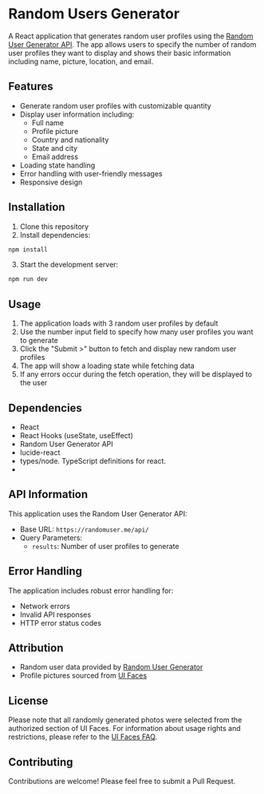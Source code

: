 # Random Users Generator

A React application that generates random user profiles using the [Random User Generator API](https://randomuser.me/). The app allows users to specify the number of random user profiles they want to display and shows their basic information including name, picture, location, and email.

## Features

- Generate random user profiles with customizable quantity
- Display user information including:
  - Full name
  - Profile picture
  - Country and nationality
  - State and city
  - Email address
- Loading state handling
- Error handling with user-friendly messages
- Responsive design

## Installation

1. Clone this repository
2. Install dependencies:
```bash
npm install
```
3. Start the development server:
```bash
npm run dev
```

## Usage

1. The application loads with 3 random user profiles by default
2. Use the number input field to specify how many user profiles you want to generate
3. Click the "Submit >" button to fetch and display new random user profiles
4. The app will show a loading state while fetching data
5. If any errors occur during the fetch operation, they will be displayed to the user

## Dependencies

- React
- React Hooks (useState, useEffect)
- Random User Generator API
- lucide-react
- types/node. TypeScript definitions for react.
- 
## API Information

This application uses the Random User Generator API:
- Base URL: `https://randomuser.me/api/`
- Query Parameters:
  - `results`: Number of user profiles to generate

## Error Handling

The application includes robust error handling for:
- Network errors
- Invalid API responses
- HTTP error status codes

## Attribution

- Random user data provided by [Random User Generator](https://randomuser.me)
- Profile pictures sourced from [UI Faces](http://uifaces.com)

## License

Please note that all randomly generated photos were selected from the authorized section of UI Faces. For information about usage rights and restrictions, please refer to the [UI Faces FAQ](https://web.archive.org/web/20160811185628/http://uifaces.com/faq).

## Contributing

Contributions are welcome! Please feel free to submit a Pull Request.